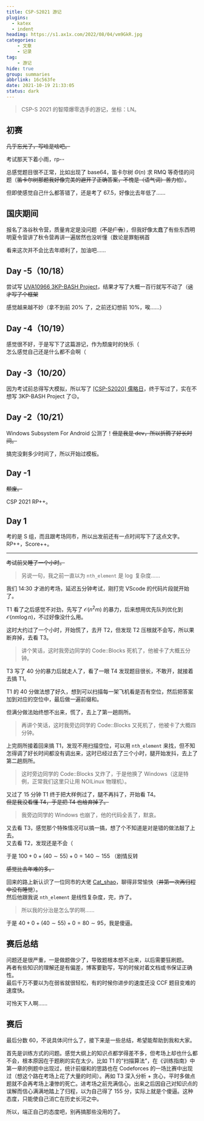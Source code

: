```yaml
---
title: CSP-S2021 游记
plugins:
  - katex
  - indent
headimg: https://s1.ax1x.com/2022/08/04/vm9GkR.jpg
categories:
    - 文章
    - 记录
tag:
    - 游记
hide: true
group: summaries
abbrlink: 16c563fe
date: 2021-10-19 21:33:05
status: dark
---
```


> CSP-S 2021 的智障爆零选手的游记，坐标：LN。

<!--more-->

## 初赛

~~几乎忘光了，写啥是啥吧。~~

考试那天下着小雨，rp--

总感觉题目很不正常，比如出现了 base64，笛卡尔树 $\Theta(n)$ 求 RMQ 等奇怪的问题（~~笛卡尔树那题我好像完美的避开了正确答案，不愧是（语气词）苦力怕~~）。

但即使感觉自己什么都答错了，还是考了 $67.5$，好像比去年低了……

## 国庆期间

报名了洛谷秋令营，质量肯定是没问题（~~不是广告~~），但我好像太蠢了有些东西明明夏令营讲了秋令营再讲一遍居然也没听懂（数论是罪魁祸首

看来这次并不会比去年顺利了，加油吧……

## Day -5（10/18）

尝试写 [UVA10966 3KP-BASH Project](https://www.luogu.com.cn/problem/UVA10966)，结果才写了大概一百行就写不动了（~~这才写了个框架~~

感觉越来越不妙（拿不到前 $20\%$ 了，之前还幻想前 $10\%$，唉……）

## Day -4（10/19）

感觉很不好，于是写下了这篇游记，作为颓废时的快乐（   
怎么感觉自己还是什么都不会啊（

## Day -3（10/20）

因为考试前总得写大模拟，所以写了 [\[CSP-S2020\] 儒略日](https://www.luogu.com.cn/problem/P7075)，终于写过了，实在不想写 3KP-BASH Project 了😥。

## Day -2（10/21）

Windows Subsystem For Android 公测了！~~但是我是 dev，所以折腾了好长时间。~~

搞完没剩多少时间了，所以开始过模板。

## Day -1

~~颓废。~~

CSP 2021 RP++。

## Day 1

考的是 S 组，而且跟考场同市，所以出发前还有一点时间写下了这点文字。RP++，Score++。

---

~~考试前又睡了一个小时。~~

> 另说一句，我之前一直以为 `nth_element` 是 $\log$ 复杂度……

我们 14:30 才进的考场，延迟五分钟考试，刚打完 VScode 的代码片段就开始了。

T1 看了之后感觉不对劲，先写了 $\mathcal{O}(n^2m)$ 的暴力，后来想用优先队列优化到 $\mathcal{O}(nm\log n)$，不过好像没什么用。

这时大约过了一个小时，开始慌了，去开 T2，但发现 T2 压根就不会写，所以果断弃掉，去看 T3。

> 讲个笑话，这时我旁边同学的 Code::Blocks 死机了，他被卡了大概五分钟。

T3 写了 $40$ 分的暴力后就走人了，看了一眼 T4 发现题目很长，不敢开，就接着去搞 T1。

T1 的 $40$ 分做法想了好久，想到可以扫描每一架飞机看是否有空位，然后把答案加到对应的空位中，最后做一遍前缀和。

但满分做法始终想不出来，慌了，去上了第一趟厕所。

> 再讲个笑话，这时我旁边同学的 Code::Blocks 又死机了，他被卡了大概四分钟。

上完厕所接着回来搞 T1，发现不用扫描空位，可以用 `nth_element` 来找，但不知怎得调了好长时间都没有调出来，这时已经过去了三个小时，腿开始发抖，去上了第二趟厕所。

> 这时旁边同学的 Code::Blocks 又炸了，于是他换了 Windows（这是特例，正常我们这里只让用 NOILinux 物理机）。

又过了 $15$ 分钟 T1 终于把大样例过了，腿不再抖了，开始看 T4。   
~~但是我没看懂 T4，于是把 T4 也给弃掉了。~~

> 我旁边同学的 Windows 也崩了，他的代码全丢了，默哀。

又去看 T3，感觉那个特殊情况可以搞一搞，想了个不知道是对是错的做法敲了上去。   
又去看 T2，发现还是不会（

于是 $100+0+(40\sim 55)+0=140\sim 155$ （剧情反转

~~感觉比去年难的多。~~

回来的路上新认识了一位同市的大佬 [Cat_shao](https://www.luogu.com.cn/user/234011)，聊得非常愉快（~~并第一次再归程中没有睡觉~~）。   
然后他跟我说 `nth_element` 是线性复杂度，完，炸了。

> 所以我的分治是怎么学的啊……

于是 $40+0+(40\sim 55)+0=80\sim 95$，我是傻逼。

## 赛后总结

问题还是很严重，一是做题做少了，导致题根本想不出来，以后需要狂刷题。   
再者有些知识的理解还是有偏差，博客要勤写，写的时候对着文档或书保证正确性。   
最后千万不要以为在弱省就很轻松，有的时候你进步的速度还没 CCF 题目变难的速度快。

可怜天下人啊……

## 赛后

最后分数 $60$，不说具体问什么了，接下来是一些总结，希望能帮助到我和大家。

首先是训练方式的问题。感觉大纲上的知识点都学得差不多，但考场上却也什么都不会，根本原因在于题刷的实在太少。比如 T1 的“扫描算法”，在《训练指南》中第一章的例题中出现过，统计前缀和的思路也在 Codeforces 的一场比赛中出现过（想这个路在考场上花了大量的时间）。再如 T3 深入分析 + 贪心，平时多做点题就不会再考场上凄惨的死亡。进考场之前充满信心，出来之后因自己对知识点的误解而信心满满地踏上了归程，以为自己得了 $155$ 分，实际上就是个傻逼。这种态度，只能使自己消亡在历史长河之中。

所以，端正自己的态度吧，别再搞那些没用的了。
